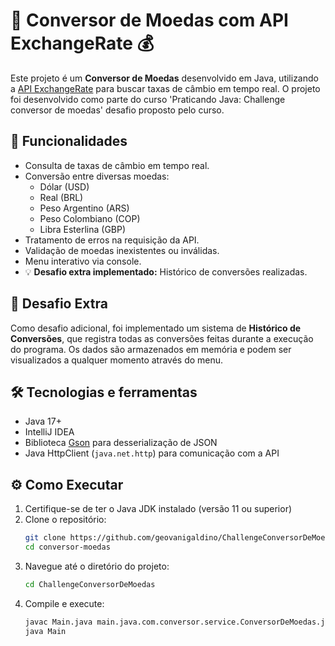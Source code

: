 # 💱 Conversor de Moedas com API ExchangeRate 💰

Este projeto é um **Conversor de Moedas** desenvolvido em Java, utilizando a [API ExchangeRate](https://www.exchangerate-api.com/) para buscar taxas de câmbio em tempo real. O projeto foi desenvolvido como parte do curso 'Praticando Java: Challenge conversor de moedas' desafio proposto pelo curso.

## 🚀 Funcionalidades

- Consulta de taxas de câmbio em tempo real.
- Conversão entre diversas moedas:
  - Dólar (USD)
  - Real (BRL)
  - Peso Argentino (ARS)
  - Peso Colombiano (COP)
  - Libra Esterlina (GBP)
- Tratamento de erros na requisição da API.
- Validação de moedas inexistentes ou inválidas.
- Menu interativo via console.
- 💡 **Desafio extra implementado:** Histórico de conversões realizadas.

## 📌 Desafio Extra

Como desafio adicional, foi implementado um sistema de **Histórico de Conversões**, que registra todas as conversões feitas durante a execução do programa. Os dados são armazenados em memória e podem ser visualizados a qualquer momento através do menu.

## 🛠️ Tecnologias e ferramentas

- Java 17+
- IntelliJ IDEA
- Biblioteca [Gson](https://github.com/google/gson) para desserialização de JSON
- Java HttpClient (`java.net.http`) para comunicação com a API

## ⚙️ Como Executar

1. Certifique-se de ter o Java JDK instalado (versão 11 ou superior)
2. Clone o repositório: 
   ```bash
   git clone https://github.com/geovanigaldino/ChallengeConversorDeMoedas.git
   cd conversor-moedas
3. Navegue até o diretório do projeto:
   ```bash
   cd ChallengeConversorDeMoedas
4. Compile e execute:
   ```bash
   javac Main.java main.java.com.conversor.service.ConversorDeMoedas.java
   java Main
